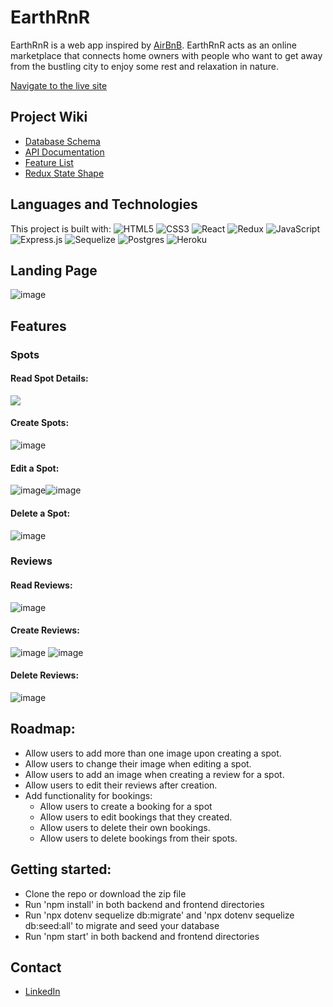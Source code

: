 # EarthRnR

EarthRnR is a web app inspired by [AirBnB](https://www.airbnb.com/). EarthRnR acts as an online marketplace that connects home owners with people who want to get away from the bustling city to enjoy some rest and relaxation in nature.

[Navigate to the live site](https://earthrnr.herokuapp.com/)

## Project Wiki
* [Database Schema](https://github.com/Aldam55/API-Project/wiki/Database-Schema)
* [API Documentation](https://github.com/Aldam55/API-Project/wiki/API-Routes)
* [Feature List](https://github.com/Aldam55/API-Project/wiki/Feature-List)
* [Redux State Shape](https://github.com/Aldam55/API-Project/wiki/Redux-State-Shape)

## Languages and Technologies

This project is built with:
![HTML5](https://img.shields.io/badge/html5-%23E34F26.svg?style=for-the-badge&logo=html5&logoColor=white)
![CSS3](https://img.shields.io/badge/css3-%231572B6.svg?style=for-the-badge&logo=css3&logoColor=white)
![React](https://img.shields.io/badge/react-%2320232a.svg?style=for-the-badge&logo=react&logoColor=%2361DAFB)
![Redux](https://img.shields.io/badge/redux-%23593d88.svg?style=for-the-badge&logo=redux&logoColor=white)
![JavaScript](https://img.shields.io/badge/javascript-%23323330.svg?style=for-the-badge&logo=javascript&logoColor=%23F7DF1E)
![Express.js](https://img.shields.io/badge/express.js-%23404d59.svg?style=for-the-badge&logo=express&logoColor=%2361DAFB)
![Sequelize](https://img.shields.io/badge/Sequelize-52B0E7?style=for-the-badge&logo=Sequelize&logoColor=white)
![Postgres](https://img.shields.io/badge/postgres-%23316192.svg?style=for-the-badge&logo=postgresql&logoColor=white)
![Heroku](https://img.shields.io/badge/heroku-%23430098.svg?style=for-the-badge&logo=heroku&logoColor=white)


## Landing Page

![image](https://i.gyazo.com/8168171e50861f1d28b7d0b839250761.jpg)

## Features

### Spots

#### Read Spot Details:
<img src='https://i.gyazo.com/000916651e3de020114abbaafd263711.jpg'>

#### Create Spots:
![image](https://i.gyazo.com/0ba4928699e2796745d84da1d695e76a.png)

#### Edit a Spot:
![image](https://user-images.githubusercontent.com/106426283/192168554-52787064-2d8e-413b-865e-e59fda837396.png)![image](https://user-images.githubusercontent.com/106426283/192168578-11b64385-8504-4d04-8562-0f998663a5e2.png)

#### Delete a Spot:
![image](https://user-images.githubusercontent.com/106426283/192168624-ae7ed97a-3256-4cd9-a0f9-ebeb5f81d519.png)

### Reviews

#### Read Reviews:
![image](https://user-images.githubusercontent.com/106426283/192172267-467de01a-89ab-4461-a4fe-4df9a1c49e61.png)

#### Create Reviews:
![image](https://user-images.githubusercontent.com/106426283/192172385-1f95a4f1-d08b-46e3-a866-6ee83f99bdaa.png)
![image](https://user-images.githubusercontent.com/106426283/192172389-8f4c8ba4-eab0-474c-8bc5-ce0b40bc80e4.png)

#### Delete Reviews:
![image](https://user-images.githubusercontent.com/106426283/192172510-78901cb6-8e41-4236-8076-1d6e199bbf27.png)

## Roadmap:
- Allow users to add more than one image upon creating a spot.
- Allow users to change their image when editing a spot.
- Allow users to add an image when creating a review for a spot.
- Allow users to edit their reviews after creation.
- Add functionality for bookings:
  - Allow users to create a booking for a spot
  - Allow users to edit bookings that they created.
  - Allow users to delete their own bookings.
  - Allow users to delete bookings from their spots.
  
## Getting started:
 - Clone the repo or download the zip file
 - Run 'npm install' in both backend and frontend directories
 - Run 'npx dotenv sequelize db:migrate' and 'npx dotenv sequelize db:seed:all' to migrate and seed your database
 - Run 'npm start' in both backend and frontend directories

## Contact
* [LinkedIn](https://www.linkedin.com/in/alexander-dam-a45b8821a/)
